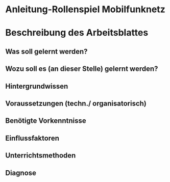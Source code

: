 # Anleitung-Rollenspiel Mobilfunknetz

# Beschreibung des Arbeitsblattes
 

##  Was soll gelernt werden?


## Wozu soll es (an dieser Stelle) gelernt werden?


## Hintergrundwissen 


## Voraussetzungen (techn./ organisatorisch)


## Benötigte Vorkenntnisse


## Einflussfaktoren
 

## Unterrichtsmethoden


## Diagnose

